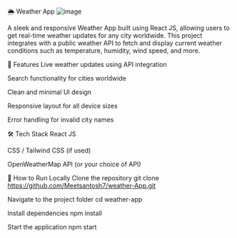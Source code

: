 🌦️ Weather App
![image](https://github.com/user-attachments/assets/4ad658a2-e14f-4f4b-aec3-6273f7989cfa)

A sleek and responsive Weather App built using React JS, allowing users to get real-time weather updates for any city worldwide. This project integrates with a public weather API to fetch and display current weather conditions such as temperature, humidity, wind speed, and more.

🔧 Features
Live weather updates using API integration

Search functionality for cities worldwide

Clean and minimal UI design

Responsive layout for all device sizes

Error handling for invalid city names

🛠️ Tech Stack
React JS

CSS / Tailwind CSS (if used)

OpenWeatherMap API (or your choice of API)


🚀 How to Run Locally
Clone the repository
git clone https://github.com/Meetsantosh7/weather-App.git

Navigate to the project folder
cd weather-app

Install dependencies
npm install

Start the application
npm start
